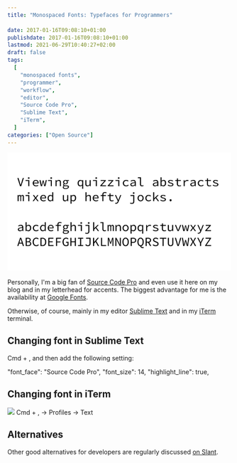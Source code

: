 ```yaml
---
title: "Monospaced Fonts: Typefaces for Programmers"

date: 2017-01-16T09:08:10+01:00
publishdate: 2017-01-16T09:08:10+01:00
lastmod: 2021-06-29T10:40:27+02:00
draft: false
tags:
  [
    "monospaced fonts",
    "programmer",
    "workflow",
    "editor",
    "Source Code Pro",
    "Sublime Text",
    "iTerm",
  ]
categories: ["Open Source"]
---
```


![](2017-01-16-source-code-pro.png)

Personally, I'm a big fan of [Source Code Pro](https://github.com/adobe-fonts/source-code-pro) and even use it here on my blog and in my letterhead for accents. The biggest advantage for me is the availability at [Google Fonts](https://fonts.google.com/specimen/Source+Code+Pro).

Otherwise, of course, mainly in my editor [Sublime Text](https://www.sublimetext.com/) and in my [iTerm](https://www.iterm2.com/) terminal.

## Changing font in Sublime Text

Cmd + , and then add the following setting:

"font_face": "Source Code Pro",
"font_size": 14,
"highlight_line": true,

## Changing font in iTerm

![](Screen-Shot-2017-01-16-at-08.52.12.png)
Cmd + , -> Profiles -> Text

## Alternatives

Other good alternatives for developers are regularly discussed [on Slant](https://www.slant.co/topics/67/~best-programming-fonts).
